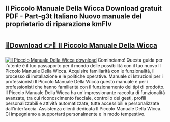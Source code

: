## Il Piccolo Manuale Della Wicca Download gratuit PDF - Part-g3t Italiano Nuovo manuale del proprietario di riparazione kmFIv

# <h2><a href="http://dffif1.blite.top/?on=Il+Piccolo+Manuale+Della+Wicca">🔗Download 👉🔴 Il Piccolo Manuale Della Wicca</a></h2>

[![Il Piccolo Manuale Della Wicca download](https://i.imgur.com/lujVjoI.png)](http://dffif1.blite.top/?on=Il+Piccolo+Manuale+Della+Wicca)
Cominciamo! Questa guida per l'utente è il tuo passaporto per il mondo delle possibilità con il tuo nuovo Il Piccolo Manuale Della Wicca. Acquisire familiarità con le funzionalità, il processo di installazione e le politiche operative. Manuale di Istruzioni per i professionisti Il Piccolo Manuale Della Wicca questo manuale è per i professionisti che hanno familiarità con il funzionamento dei tipi di prodotto. Il Piccolo Manuale Della Wicca ha un'impressionante raccolta di funzionalità avanzate, tra cui riconoscimento facciale, controllo dei gesti, profili personalizzabili e attività automatizzate, tutte accessibili e personalizzate dall'interfaccia. Assistenza clienti dedicata Il Piccolo Manuale Della Wicca. Ci impegniamo a supportarti personalmente e in modo tempestivo.
